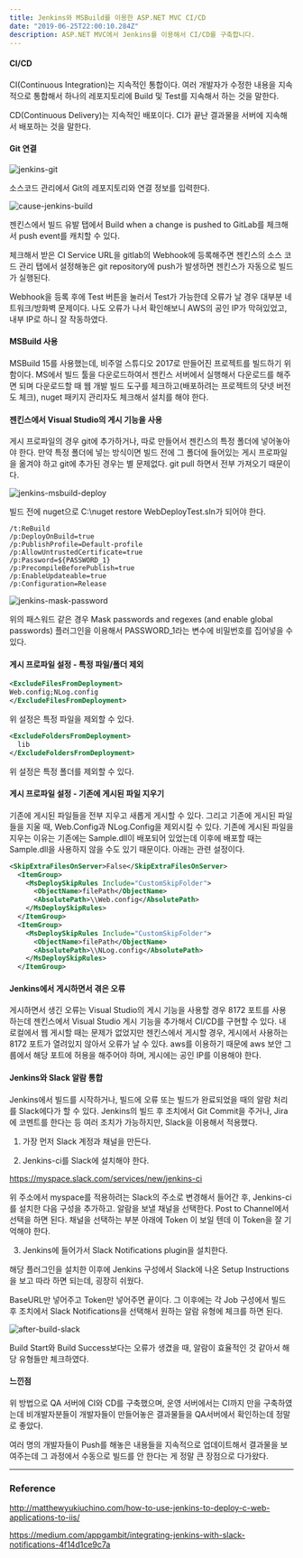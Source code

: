 ```yaml
---
title: Jenkins와 MSBuild를 이용한 ASP.NET MVC CI/CD
date: "2019-06-25T22:00:10.284Z"
description: ASP.NET MVC에서 Jenkins를 이용해서 CI/CD를 구축합니다.
---
```


#### CI/CD

CI(Continuous Integration)는 지속적인 통합이다. 여러 개발자가 수정한 내용을 지속적으로 통합해서 하나의 레포지토리에 Build 및 Test를 지속해서 하는 것을 말한다.

CD(Continuous Delivery)는 지속적인 배포이다. CI가 끝난 결과물을 서버에 지속해서 배포하는 것을 말한다.

#### Git 연결

![jenkins-git](./jenkins-git.png)

소스코드 관리에서 Git의 레포지토리와 연결 정보를 입력한다.

![cause-jenkins-build](./cause-jenkins-build.png)

젠킨스에서 빌드 유발 탭에서 Build when a change is pushed to GitLab를 체크해서
push event를 캐치할 수 있다.

체크해서 받은 CI Service URL을 gitlab의 Webhook에 등록해주면 젠킨스의 소스 코드 관리 탭에서 설정해놓은 git repository에 push가 발생하면 젠킨스가 자동으로 빌드가 실행된다.

Webhook을 등록 후에 Test 버튼을 눌러서 Test가 가능한데 오류가 날 경우 대부분 네트워크/방화벽 문제이다. 나도 오류가 나서 확인해보니 AWS의 공인 IP가 막혀있었고, 내부 IP로 하니 잘 작동하였다.

#### MSBuild 사용

MSBuild 15를 사용했는데, 비주얼 스튜디오 2017로 만들어진 프로젝트를 빌드하기 위함이다. MS에서 빌드 툴을 다운로드하여서 젠킨스 서버에서 실행해서 다운로드를 해주면 되며 다운로드할 때 웹 개발 빌드 도구를 체크하고(배포하려는 프로젝트의 닷넷 버전도 체크), nuget 패키지 관리자도 체크해서 설치를 해야 한다.

#### 젠킨스에서 Visual Studio의 게시 기능을 사용

게시 프로파일의 경우 git에 추가하거나, 따로 만들어서 젠킨스의 특정 폴더에 넣어놓아야 한다.
만약 특정 폴더에 넣는 방식이면 빌드 전에 그 폴더에 들어있는 게시 프로파일을 옮겨야 하고 git에 추가된 경우는 별 문제없다.
git pull 하면서 전부 가져오기 때문이다.

![jenkins-msbuild-deploy](./jenkins-msbuild-deploy.png)

빌드 전에 nuget으로 C:\nuget restore WebDeployTest.sln가 되어야 한다.

```
/t:ReBuild
/p:DeployOnBuild=true
/p:PublishProfile=Default-profile
/p:AllowUntrustedCertificate=true
/p:Password=${PASSWORD_1}
/p:PrecompileBeforePublish=true
/p:EnableUpdateable=true 
/p:Configuration=Release
```

![jenkins-mask-password](./jenkins-mask-password.png)

위의 패스워드 같은 경우
Mask passwords and regexes (and enable global passwords)
플러그인을 이용해서 PASSWORD_1라는 변수에 비밀번호를 집어넣을 수 있다.

#### 게시 프로파일 설정 - 특정 파일/폴더 제외

```xml
<ExcludeFilesFromDeployment>
Web.config;NLog.config
</ExcludeFilesFromDeployment>
```

위 설정은 특정 파일을 제외할 수 있다.

```xml
<ExcludeFoldersFromDeployment>
  lib
</ExcludeFoldersFromDeployment>
```

위 설정은 특정 폴더를 제외할 수 있다.

#### 게시 프로파일 설정 - 기존에 게시된 파일 지우기

기존에 게시된 파일들을 전부 지우고 새롭게 게시할 수 있다. 그리고 기존에 게시된 파일들을 지울 때, Web.Config과 NLog.Config을 제외시킬 수 있다.
기존에 게시된 파일을 지우는 이유는 기존에는 Sample.dll이 배포되어 있었는데 이후에 배포할 때는 Sample.dll을 사용하지 않을 수도 있기 때문이다. 아래는 관련 설정이다.

```xml
<SkipExtraFilesOnServer>False</SkipExtraFilesOnServer>
  <ItemGroup>
    <MsDeploySkipRules Include="CustomSkipFolder">
      <ObjectName>filePath</ObjectName>
      <AbsolutePath>\\Web.config</AbsolutePath>
    </MsDeploySkipRules>
  </ItemGroup>
  <ItemGroup>
    <MsDeploySkipRules Include="CustomSkipFolder">
      <ObjectName>filePath</ObjectName>
      <AbsolutePath>\\NLog.config</AbsolutePath>
    </MsDeploySkipRules>
  </ItemGroup>
```

#### Jenkins에서 게시하면서 겪은 오류

게시하면서 생긴 오류는 Visual Studio의 게시 기능을 사용할 경우 8172 포트를 사용하는데
젠킨스에서 Visual Studio 게시 기능을 추가해서 CI/CD를 구현할 수 있다.
내 로컬에서 웹 게시할 때는 문제가 없었지만 젠킨스에서 게시할 경우, 게시에서 사용하는 8172 포트가 열려있지 않아서 오류가 날 수 있다.
aws를 이용하기 때문에 aws 보안 그룹에서 해당 포트에 허용을 해주어야 하며, 게시에는 공인 IP를 이용해야 한다.

#### Jenkins와 Slack 알람 통합

Jenkins에서 빌드를 시작하거나, 빌드에 오류 또는 빌드가 완료되었을 때의 알람 처리를 Slack에다가 할 수 있다. Jenkins의 빌드 후 조치에서 Git Commit을 주거나, Jira에 코멘트를 한다는 등 여러 조치가 가능하지만, Slack을 이용해서 적용했다.


1. 가장 먼저 Slack 계정과 채널을 만든다.

2. Jenkins-ci를 Slack에 설치해야 한다.

https://myspace.slack.com/services/new/jenkins-ci

위 주소에서 myspace를 적용하려는 Slack의 주소로 변경해서 들어간 후, Jenkins-ci를 설치한 다음 구성을 추가하고. 알람을 보낼 채널을 선택한다. Post to Channel에서 선택을 하면 된다. 채널을 선택하는 부분 아래에 Token 이 보일 텐데 이 Token을 잘 기억해야 한다.

3. Jenkins에 들어가서 Slack Notifications plugin을 설치한다.

해당 플러그인을 설치한 이후에 Jenkins 구성에서 Slack에 나온 Setup Instructions을 보고 따라 하면 되는데, 굉장히 쉬웠다.

BaseURL만 넣어주고 Token만 넣어주면 끝이다.
그 이후에는 각 Job 구성에서 빌드 후 조치에서 Slack Notifications을 선택해서 원하는 알람 유형에 체크를 하면 된다.

![after-build-slack](./after-build-slack.png)

Build Start와 Build Success보다는 오류가 생겼을 때, 알람이 효율적인 것 같아서 해당 유형들만 체크하였다.

#### 느낀점

위 방법으로 QA 서버에 CI와 CD를 구축했으며, 운영 서버에서는 CI까지 만을 구축하였는데 비개발자분들이 개발자들이 만들어놓은 결과물들을 QA서버에서 확인하는데 정말로 좋았다.

여러 명의 개발자들이 Push를 해놓은 내용들을 지속적으로 업데이트해서 결과물을 보여주는데 그 과정에서 수동으로 빌드를 안 한다는 게 정말 큰 장점으로 다가왔다.

---
### Reference

http://matthewyukiuchino.com/how-to-use-jenkins-to-deploy-c-web-applications-to-iis/

https://medium.com/appgambit/integrating-jenkins-with-slack-notifications-4f14d1ce9c7a

